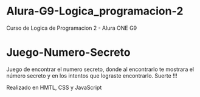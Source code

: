 # Alura-G9-Logica_programacion-2

Curso de Logica de Programacion 2  - Alura ONE G9

# Juego-Numero-Secreto

Juego de encontrar el numero secreto, donde al encontrarlo te mostrara el número secreto y en los intentos que lograste encontrarlo.
Suerte !!!

Realizado en HMTL, CSS y JavaScript

